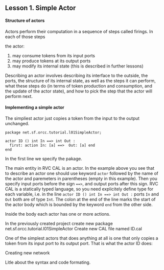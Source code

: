 ## Lesson 1. Simple Actor

#### Structure of actors

Actors perform their computation in a sequence of steps called firings. In each of those steps

the actor:

1. may consume tokens from its input ports
2. may produce tokens at its output ports
3. may modify its internal state (this is described in further lessons)

Describing an actor involves describing its interface to the outside, the ports, the structure of its internal state, as well as the steps it can perform, what these steps do (in terms of token production and consumption, and the update of the actor state), and how to pick the step that the actor will perform next.

#### Implementing a simple actor

The simpliest actor just copies a token from the input to the output unchanged.
```
package net.sf.orcc.tutorial.l01SimpleActor;

actor ID () int In ==> int Out :
  first: action In: [a] ==>  Out: [a] end
end
```
In the first line we specify the pakage.

The main entity in RVC CAL is an actor. In the example above you see that to describe an actor one should use keyword ```actor``` followed by the name of the actor and paremeters in parentheses (empty in this example).
Then you specify input ports before the sign ```==>```, and output ports after this sign. RVC CAL is a statically typed language, so you need explicitely define type for each variable, i.e. in the line ```actor ID () int In ==> int Out :``` ports ```In``` and ```Out``` both are of type ```Int```.
The colon at the end of the line marks the start of the actor body which is bounded by the keyword  ```end``` from the other side.

Inside the body each actor has one or more actions. 

In the previously created project create new package net.sf.orcc.tutorial.l01SimpleActor
Create new CAL file named ID.cal

One of the simplest actors that does anything at all is one that only copies a token from its input port to its output port. That is what the actor ID does:

Creating new network

Litle about the syntax and code formating.
